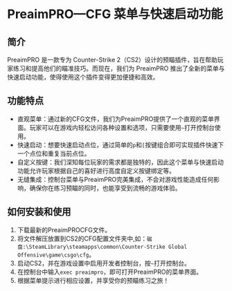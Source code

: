 # PreaimPRO—CFG 菜单与快速启动功能
## 简介
PreaimPRO 是一款专为 Counter-Strike 2（CS2）设计的预瞄插件，旨在帮助玩家练习和提高他们的瞄准技巧。而现在，我们为 PreaimPRO 推出了全新的菜单与快速启动功能，使得使用这个插件变得更加便捷和高效。

## 功能特点
* 直观菜单：通过新的CFG文件，我们为PreaimPRO提供了一个直观的菜单界面。玩家可以在游戏内轻松访问各种设置和选项，只需要使用`~`打开控制台使用。
* 快速启动：想要快速启动点位，通过简单的`p`和`[`按键组合即可实现插件快速下一个点位和重复当前点位。
* 自定义按键：我们深知每位玩家的需求都是独特的，因此这个菜单与快速启动功能允许玩家根据自己的喜好进行高度自定义按键绑定等。
* 无缝集成：控制台菜单与PreaimPRO完美集成，不会对游戏性能造成任何影响，确保你在练习预瞄的同时，也能享受到流畅的游戏体验。
## 如何安装和使用
1. 下载最新的PreaimPROCFG文件。
2. 将文件解压放置到CS2的CFG配置文件夹中,如：`磁盘:\SteamLibrary\steamapps\common\Counter-Strike Global Offensive\game\csgo\cfg`。
3. 启动CS2，并在游戏设置中启用开发者控制台，按`~`打开控制台。
4. 在控制台中输入`exec preaimpro`，即可打开PreaimPRO的菜单界面。
5. 根据菜单提示进行相应设置，并享受你的预瞄练习之旅！
